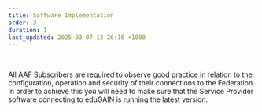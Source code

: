```yaml
---
title: Software Implementation
order: 3
duration: 1
last_updated: 2025-03-07 12:26:16 +1000
---
```


<br>

All AAF Subscribers are required to observe good practice in relation to the configuration, operation and security of their connections to the Federation. In order to achieve this you will need to make sure that the Service Provider software connecting to eduGAIN is running the latest version.